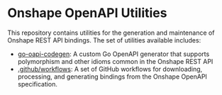 # Onshape OpenAPI Utilities

This repository contains utilities for the generation and maintenance of Onshape REST API bindings. The set of utilities available includes:

- [go-oapi-codegen](go-oapi-codegen): A custom Go OpenAPI generator that supports polymorphism and other idioms common in the Onshape REST API
- [.github/workflows](.github/workflows): A set of GitHub workflows for downloading, processing, and generating bindings from the Onshape OpenAPI specification.